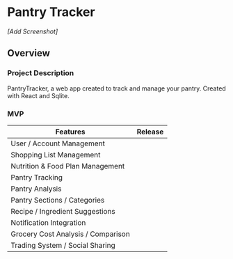 # Pantry Tracker

*[Add Screenshot]*

## Overview

### Project Description 

PantryTracker, a web app created to track and manage your pantry. Created with React and Sqlite.

### MVP


| Features                              | Release        |
|---------------------------------------|----------------|
| User / Account Management             |                |
| Shopping List Management              |                |
| Nutrition & Food Plan Management      |                |
| Pantry Tracking	                    |                |
| Pantry Analysis                       |                |
| Pantry Sections / Categories          |                |
| Recipe / Ingredient Suggestions       |                |
| Notification Integration              |                |
| Grocery Cost Analysis / Comparison    |                |
| Trading System / Social Sharing       |                |


